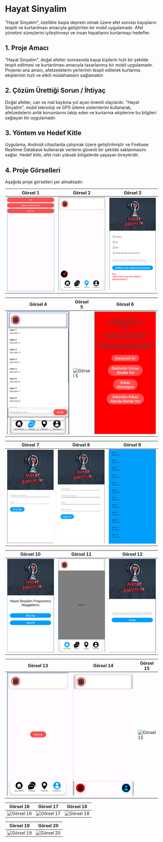 # Hayat Sinyalim

"Hayat Sinyalim", özellikle başta deprem olmak üzere afet sonrası kayıpların tespiti ve kurtarılması amacıyla geliştirilen bir mobil uygulamadır. Afet yönetimi süreçlerini iyileştirmeyi ve insan hayatlarını kurtarmayı hedefler.

## 1. Proje Amacı

"Hayat Sinyalim", doğal afetler sonrasında kayıp kişilerin hızlı bir şekilde tespit edilmesi ve kurtarılması amacıyla tasarlanmış bir mobil uygulamadır. Projenin ana amacı, afetzedelerin yerlerinin tespit edilerek kurtarma ekiplerinin hızlı ve etkili müdahalesini sağlamaktır.

## 2. Çözüm Ürettiği Sorun / İhtiyaç

Doğal afetler, can ve mal kaybına yol açan önemli olaylardır. "Hayat Sinyalim", mobil teknoloji ve GPS izleme sistemlerini kullanarak, afetzedelerin anlık konumlarını takip eden ve kurtarma ekiplerine bu bilgileri sağlayan bir uygulamadır.

## 3. Yöntem ve Hedef Kitle

Uygulama, Android cihazlarda çalışmak üzere geliştirilmiştir ve Firebase Realtime Database kullanarak verilerin güvenli bir şekilde saklanmasını sağlar. Hedef kitle, afet riski yüksek bölgelerde yaşayan bireylerdir.

## 4. Proje Görselleri

Aşağıda proje görselleri yer almaktadır:

| Görsel 1 | Görsel 2 | Görsel 3 |
|----------|----------|----------|
| ![Görsel 1](images/Resim2.png) | ![Görsel 2](images/Resim3.png) | ![Görsel 3](images/Resim4.png) |

| Görsel 4 | Görsel 5 | Görsel 6 |
|----------|----------|----------|
| ![Görsel 4](images/Resim5.png) | ![Görsel 5](images/Resim6.png) | ![Görsel 6](images/Resim7.png) |

| Görsel 7 | Görsel 8 | Görsel 9 |
|----------|----------|----------|
| ![Görsel 7](images/Resim8.png) | ![Görsel 8](images/Resim9.png) | ![Görsel 9](images/Resim10.png) |

| Görsel 10 | Görsel 11 | Görsel 12 |
|-----------|-----------|-----------|
| ![Görsel 10](images/Resim11.png) | ![Görsel 11](images/Resim12.png) | ![Görsel 12](images/Resim13.png) |

| Görsel 13 | Görsel 14 | Görsel 15 |
|-----------|-----------|-----------|
| ![Görsel 13](images/Resim14.png) | ![Görsel 14](images/Resim15.png) | ![Görsel 15](images/Resim16.png) |

| Görsel 16 | Görsel 17 | Görsel 18 |
|-----------|-----------|-----------|
| ![Görsel 16](images/Resim17.png) | ![Görsel 17](images/Resim18.png) | ![Görsel 18](images/Resim19.png) |

| Görsel 19 | Görsel 20 |
|-----------|-----------|
| ![Görsel 19](images/Resim20.png) | ![Görsel 20](images/Resim21.png) |

